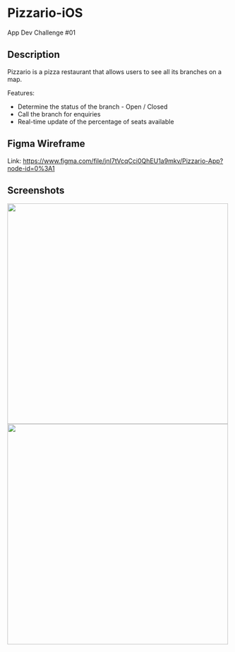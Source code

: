# Pizzario-iOS
App Dev Challenge #01

## Description
Pizzario is a pizza restaurant that allows users to see all its branches on a map.  

Features:
- Determine the status of the branch - Open / Closed
- Call the branch for enquiries
- Real-time update of the percentage of seats available

## Figma Wireframe 
Link: https://www.figma.com/file/jnI7tVcqCci0QhEU1a9mkv/Pizzario-App?node-id=0%3A1

## Screenshots

<img src="https://user-images.githubusercontent.com/51541224/168464728-e3289e81-47db-4b49-9679-1bb89d409c10.png" width="500">
<img src="https://user-images.githubusercontent.com/51541224/168464707-85e5bd22-9295-4e74-afde-51a9302c4c00.png" width="500">
